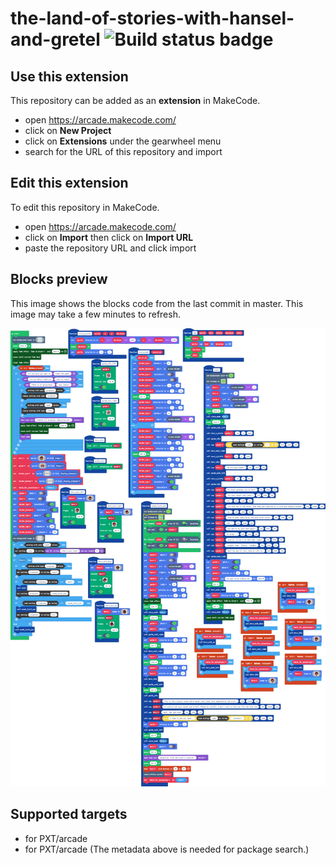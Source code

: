 # the-land-of-stories-with-hansel-and-gretel ![Build status badge](https://github.com/unsignedarduino/the-land-of-stories-with-hansel-and-gretel/workflows/MakeCode/badge.svg)



## Use this extension

This repository can be added as an **extension** in MakeCode.

* open https://arcade.makecode.com/
* click on **New Project**
* click on **Extensions** under the gearwheel menu
* search for the URL of this repository and import

## Edit this extension

To edit this repository in MakeCode.

* open https://arcade.makecode.com/
* click on **Import** then click on **Import URL**
* paste the repository URL and click import

## Blocks preview

This image shows the blocks code from the last commit in master.
This image may take a few minutes to refresh.

![A rendered view of the blocks](https://github.com/unsignedarduino/the-land-of-stories-with-hansel-and-gretel/raw/master/.makecode/blocks.png)

## Supported targets

* for PXT/arcade
* for PXT/arcade
(The metadata above is needed for package search.)

